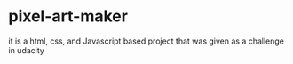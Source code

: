 # pixel-art-maker
it is a html, css, and Javascript based project that was given as a challenge in udacity
